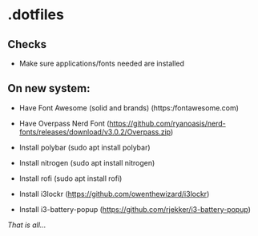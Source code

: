 # .dotfiles

## Checks
- Make sure applications/fonts needed are installed

## On new system:
- Have Font Awesome (solid and brands) (https:/fontawesome.com)
- Have Overpass Nerd Font (https://github.com/ryanoasis/nerd-fonts/releases/download/v3.0.2/Overpass.zip)

- Install polybar (sudo apt install polybar)
- Install nitrogen (sudo apt install nitrogen)
- Install rofi (sudo apt install rofi)
- Install i3lockr (https://github.com/owenthewizard/i3lockr) 
- Install i3-battery-popup (https://github.com/rjekker/i3-battery-popup)

_That is all..._

